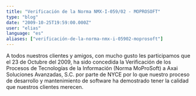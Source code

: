 ```yaml
---
title: "Verificación de la Norma NMX-I-059/02 - MOPROSOFT"
type: "blog"
date: "2009-10-25T19:59:00.000Z"
user: "elias"
language: "es"
aliases: ["verificación-de-la-norma-nmx-i-05902-moprosoft"]
---
```


A todos nuestros clientes y amigos, con mucho gusto les participamos que el 23 de Octubre del 2009, ha sido concedida la Verificación de los Procesos de Tecnologías de la Información (Norma MoProSoft) a Axai Soluciones Avanzadas, S.C. por parte de NYCE por lo que nuestro proceso de desarrollo y mantenimiento de software ha demostrado tener la calidad que nuestros clientes merecen.